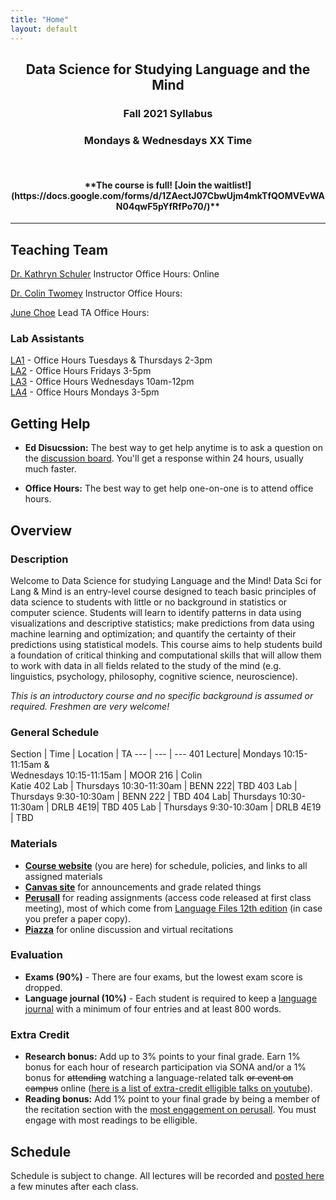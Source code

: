 ```yaml
---
title: "Home"
layout: default
---
```



<h2 align="center">Data Science for Studying Language and the Mind</h2>
<h3 align="center">Fall 2021 Syllabus</h3>

<h3 align="center">Mondays & Wednesdays XX Time</h3>
<br>
<h4 align="center"><b>**The course is full! [Join the waitlist!](https://docs.google.com/forms/d/1ZAectJ07CbwUjm4mkTfQOMVEvWAN04qwF5pYfRfPo70/)**</b></h4>

<hr>

## Teaching Team

[Dr. Kathryn Schuler](mailto:kschuler@sas.upenn.edu) 
Instructor
Office Hours: Online 

[Dr. Colin Twomey](mailto:ctwomey@sas.upenn.edu)
Instructor
Office Hours: 

[June Choe](mailto:)
Lead TA
Office Hours: 

### Lab Assistants
[LA1](mailto:cheny39@sas.upenn.edu) - Office Hours Tuesdays & Thursdays 2-3pm<br>
[LA2](mailto:sayeedo@sas.upenn.edu) - Office Hours Fridays 3-5pm<br>
[LA3](mailto:nrhee@sas.upenn.edu) - Office Hours Wednesdays 10am-12pm<br>
[LA4](mailto:milenas@sas.upenn.edu) - Office Hours Mondays 3-5pm


## Getting Help

- **Ed Disucssion:** The best way to get help anytime is to ask a question on the [discussion board](). You'll get a response within 24 hours, usually much faster. 

- **Office Hours:** The best way to get help one-on-one is to attend office hours. 


## Overview

### Description

Welcome to Data Science for studying Language and the Mind! Data Sci for Lang & Mind is an entry-level course designed to teach basic principles of data science to students with little or no background in statistics or computer science. Students will learn to identify patterns in data using visualizations and descriptive statistics; make predictions from data using machine learning and optimization; and quantify the certainty of their predictions using statistical models. This course aims to help students build a foundation of critical thinking and computational skills that will allow them to work with data in all fields related to the study of the mind (e.g. linguistics, psychology, philosophy, cognitive science, neuroscience).

*This is an introductory course and no specific background is assumed or required. Freshmen are very welcome!*

### General Schedule


Section | Time | Location | TA
--- | --- | ---
401 Lecture| Mondays 10:15-11:15am & <br> Wednesdays 10:15-11:15am | MOOR 216 | Colin <br> Katie
402 Lab | Thursdays 10:30-11:30am | BENN 222| TBD
403 Lab | Thursdays 9:30-10:30am | BENN 222 | TBD
404 Lab| Thursdays 10:30-11:30am | DRLB 4E19| TBD
405 Lab | Thursdays 9:30-10:30am | DRLB 4E19 | TBD


  
### Materials

- **[Course website](index.html)** (you are here) for schedule, policies, and links to all assigned materials
- **[Canvas site](https://canvas.upenn.edu/courses/1489351)** for announcements and grade related things
- **[Perusall](https://app.perusall.com/courses/intro-to-linguistics-1)** for reading assignments (access code released at first class meeting), most of which come from [Language Files 12th edition](https://ohiostatepress.org/books/titles/9780814252703.html) (in case you prefer a paper copy).
- **[Piazza](https://piazza.com/upenn/spring2020/ling001)** for online discussion and virtual recitations

### Evaluation 
- **Exams (90%)** - There are four exams, but the lowest exam score is dropped. 
- **Language journal (10%)** - Each student is required to keep a [language journal](resources/language-journal-assignment) with a minimum of four entries and at least 800 words.

### Extra Credit
-  **Research bonus:** Add up to 3% points to your final grade. Earn 1% bonus for each hour of research participation via SONA and/or a 1% bonus for ~~attending~~ watching a language-related talk ~~or event on campus~~ online ([here is a list of extra-credit elligible talks on youtube](https://docs.google.com/spreadsheets/u/1/d/e/2PACX-1vT2HlyiQvL7kyYcxfT6mFVLjOzqnlsst_rmb2eGQFphNa7DCYQ-5Fl9F1pw4GhmKLh1yaWjrGBf7LK2/pubhtml?gid=0&single=true)).
- **Reading bonus:** Add 1% point to your final grade by being a member of the recitation section with the [most engagement on perusall](resources/how-perusall-works.pdf). You must engage with most readings to be elligible.

## Schedule
Schedule is subject to change. All lectures will be recorded and [posted here](https://upenn.hosted.panopto.com/Panopto/Pages/Sessions/List.aspx?folderID=99e28b4b-8d65-4ac1-9fe4-ab3c00e43bf5) a few minutes after each class.



